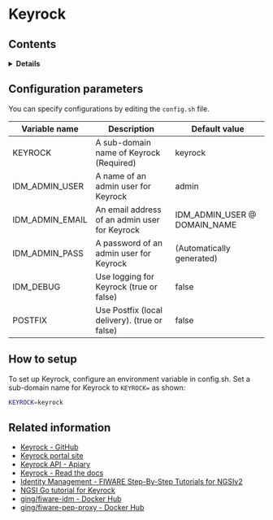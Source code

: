 # Keyrock

## Contents

<details>
<summary><strong>Details</strong></summary>

-   [Configuration parameters](#configuration-parameters)
-   [How to setup](#how-to-setup)
-   [Related information](#related-information)

</details>

## Configuration parameters

You can specify configurations by editing the `config.sh` file.

| Variable name     | Description                                                      | Default value                   |
| ----------------- | ---------------------------------------------------------------- | ------------------------------- |
| KEYROCK           | A sub-domain name of Keyrock (Required)                          | keyrock                         |
| IDM\_ADMIN\_USER  | A name of an admin user for Keyrock                              | admin                           |
| IDM\_ADMIN\_EMAIL | An email address of an admin user for Keyrock                    | IDM\_ADMIN\_USER @ DOMAIN\_NAME |
| IDM\_ADMIN\_PASS  | A password of an admin user for Keyrock                          | (Automatically generated)       |
| IDM\_DEBUG        | Use logging for Keyrock (true or false)                          | false                           |
| POSTFIX           | Use Postfix (local delivery). (true or false)                    | false                           |

## How to setup

To set up Keyrock, configure an environment variable in config.sh.
Set a sub-domain name for Keyrock to `KEYROCK=` as shown:

```bash
KEYROCK=keyrock
```

## Related information

-   [Keyrock - GitHub](https://github.com/ging/fiware-idm)
-   [Keyrock portal site](https://keyrock-fiware.github.io/)
-   [Keyrock API - Apiary](https://keyrock.docs.apiary.io/#)
-   [Keyrock - Read the docs](https://fiware-idm.readthedocs.io/)
-   [Identity Management - FIWARE Step-By-Step Tutorials for NGSIv2](https://fiware-tutorials.readthedocs.io/en/latest/identity-management.html)
-   [NGSI Go tutorial for Keyrock](https://ngsi-go.letsfiware.jp/tutorial/keyrock/)
-   [ging/fiware-idm - Docker Hub](https://hub.docker.com/r/ging/fiware-idm)
-   [ging/fiware-pep-proxy - Docker Hub](https://hub.docker.com/r/ging/fiware-pep-proxy)

